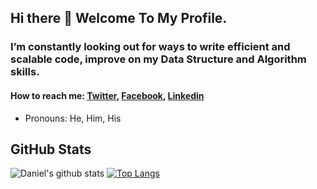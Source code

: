 ## Hi there 👋 Welcome To My Profile.


### I’m constantly looking out for ways to write **efficient and scalable code**, improve on my **Data Structure and Algorithm skills**.


#### How to reach me: [Twitter](https://twitter.com/varsilias), [Facebook](https://www.facebook.com/daniel.okoronkwo.52), [Linkedin](https://www.linkedin.com/in/daniel-okoronkwo)
- Pronouns: He, Him, His
## GitHub Stats
![Daniel's github stats](https://github-readme-stats.vercel.app/api?username=danielokoronkwo-coder&&show_icons=true) [![Top Langs](https://github-readme-stats.vercel.app/api/top-langs/?username=danielokoronkwo-coder)](https://github.com/danielokoronkwo-coder/github-readme-stats)
